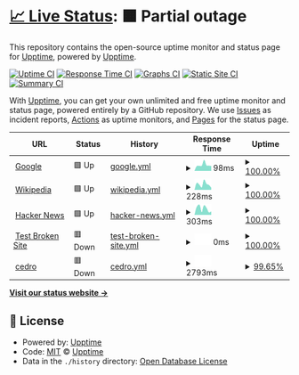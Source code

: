 # [📈 Live Status](https://demo.upptime.js.org): <!--live status--> **🟧 Partial outage**

This repository contains the open-source uptime monitor and status page for [Upptime](https://upptime.js.org), powered by [Upptime](https://github.com/upptime/upptime).

[![Uptime CI](https://github.com/upptime/upptime/workflows/Uptime%20CI/badge.svg)](https://github.com/upptime/upptime/actions?query=workflow%3A%22Uptime+CI%22)
[![Response Time CI](https://github.com/upptime/upptime/workflows/Response%20Time%20CI/badge.svg)](https://github.com/upptime/upptime/actions?query=workflow%3A%22Response+Time+CI%22)
[![Graphs CI](https://github.com/upptime/upptime/workflows/Graphs%20CI/badge.svg)](https://github.com/upptime/upptime/actions?query=workflow%3A%22Graphs+CI%22)
[![Static Site CI](https://github.com/upptime/upptime/workflows/Static%20Site%20CI/badge.svg)](https://github.com/upptime/upptime/actions?query=workflow%3A%22Static+Site+CI%22)
[![Summary CI](https://github.com/upptime/upptime/workflows/Summary%20CI/badge.svg)](https://github.com/upptime/upptime/actions?query=workflow%3A%22Summary+CI%22)

With [Upptime](https://upptime.js.org), you can get your own unlimited and free uptime monitor and status page, powered entirely by a GitHub repository. We use [Issues](https://github.com/upptime/upptime/issues) as incident reports, [Actions](https://github.com/upptime/upptime/actions) as uptime monitors, and [Pages](https://demo.upptime.js.org) for the status page.

<!--start: status pages-->
<!-- This summary is generated by Upptime (https://github.com/upptime/upptime) -->
<!-- Do not edit this manually, your changes will be overwritten -->
<!-- prettier-ignore -->
| URL | Status | History | Response Time | Uptime |
| --- | ------ | ------- | ------------- | ------ |
| <img alt="" src="https://icons.duckduckgo.com/ip3/www.google.com.ico" height="13"> [Google](https://www.google.com) | 🟩 Up | [google.yml](https://github.com/NicolasAbihaggle/serviciosestados/commits/HEAD/history/google.yml) | <details><summary><img alt="Response time graph" src="./graphs/google/response-time-week.png" height="20"> 98ms</summary><br><a href="https://demo.upptime.js.org/history/google"><img alt="Response time 119" src="https://img.shields.io/endpoint?url=https%3A%2F%2Fraw.githubusercontent.com%2FNicolasAbihaggle%2Fserviciosestados%2FHEAD%2Fapi%2Fgoogle%2Fresponse-time.json"></a><br><a href="https://demo.upptime.js.org/history/google"><img alt="24-hour response time 180" src="https://img.shields.io/endpoint?url=https%3A%2F%2Fraw.githubusercontent.com%2FNicolasAbihaggle%2Fserviciosestados%2FHEAD%2Fapi%2Fgoogle%2Fresponse-time-day.json"></a><br><a href="https://demo.upptime.js.org/history/google"><img alt="7-day response time 98" src="https://img.shields.io/endpoint?url=https%3A%2F%2Fraw.githubusercontent.com%2FNicolasAbihaggle%2Fserviciosestados%2FHEAD%2Fapi%2Fgoogle%2Fresponse-time-week.json"></a><br><a href="https://demo.upptime.js.org/history/google"><img alt="30-day response time 102" src="https://img.shields.io/endpoint?url=https%3A%2F%2Fraw.githubusercontent.com%2FNicolasAbihaggle%2Fserviciosestados%2FHEAD%2Fapi%2Fgoogle%2Fresponse-time-month.json"></a><br><a href="https://demo.upptime.js.org/history/google"><img alt="1-year response time 122" src="https://img.shields.io/endpoint?url=https%3A%2F%2Fraw.githubusercontent.com%2FNicolasAbihaggle%2Fserviciosestados%2FHEAD%2Fapi%2Fgoogle%2Fresponse-time-year.json"></a></details> | <details><summary><a href="https://demo.upptime.js.org/history/google">100.00%</a></summary><a href="https://demo.upptime.js.org/history/google"><img alt="All-time uptime 100.00%" src="https://img.shields.io/endpoint?url=https%3A%2F%2Fraw.githubusercontent.com%2FNicolasAbihaggle%2Fserviciosestados%2FHEAD%2Fapi%2Fgoogle%2Fuptime.json"></a><br><a href="https://demo.upptime.js.org/history/google"><img alt="24-hour uptime 100.00%" src="https://img.shields.io/endpoint?url=https%3A%2F%2Fraw.githubusercontent.com%2FNicolasAbihaggle%2Fserviciosestados%2FHEAD%2Fapi%2Fgoogle%2Fuptime-day.json"></a><br><a href="https://demo.upptime.js.org/history/google"><img alt="7-day uptime 100.00%" src="https://img.shields.io/endpoint?url=https%3A%2F%2Fraw.githubusercontent.com%2FNicolasAbihaggle%2Fserviciosestados%2FHEAD%2Fapi%2Fgoogle%2Fuptime-week.json"></a><br><a href="https://demo.upptime.js.org/history/google"><img alt="30-day uptime 100.00%" src="https://img.shields.io/endpoint?url=https%3A%2F%2Fraw.githubusercontent.com%2FNicolasAbihaggle%2Fserviciosestados%2FHEAD%2Fapi%2Fgoogle%2Fuptime-month.json"></a><br><a href="https://demo.upptime.js.org/history/google"><img alt="1-year uptime 99.99%" src="https://img.shields.io/endpoint?url=https%3A%2F%2Fraw.githubusercontent.com%2FNicolasAbihaggle%2Fserviciosestados%2FHEAD%2Fapi%2Fgoogle%2Fuptime-year.json"></a></details>
| <img alt="" src="https://icons.duckduckgo.com/ip3/en.wikipedia.org.ico" height="13"> [Wikipedia](https://en.wikipedia.org) | 🟩 Up | [wikipedia.yml](https://github.com/NicolasAbihaggle/serviciosestados/commits/HEAD/history/wikipedia.yml) | <details><summary><img alt="Response time graph" src="./graphs/wikipedia/response-time-week.png" height="20"> 228ms</summary><br><a href="https://demo.upptime.js.org/history/wikipedia"><img alt="Response time 200" src="https://img.shields.io/endpoint?url=https%3A%2F%2Fraw.githubusercontent.com%2FNicolasAbihaggle%2Fserviciosestados%2FHEAD%2Fapi%2Fwikipedia%2Fresponse-time.json"></a><br><a href="https://demo.upptime.js.org/history/wikipedia"><img alt="24-hour response time 248" src="https://img.shields.io/endpoint?url=https%3A%2F%2Fraw.githubusercontent.com%2FNicolasAbihaggle%2Fserviciosestados%2FHEAD%2Fapi%2Fwikipedia%2Fresponse-time-day.json"></a><br><a href="https://demo.upptime.js.org/history/wikipedia"><img alt="7-day response time 228" src="https://img.shields.io/endpoint?url=https%3A%2F%2Fraw.githubusercontent.com%2FNicolasAbihaggle%2Fserviciosestados%2FHEAD%2Fapi%2Fwikipedia%2Fresponse-time-week.json"></a><br><a href="https://demo.upptime.js.org/history/wikipedia"><img alt="30-day response time 217" src="https://img.shields.io/endpoint?url=https%3A%2F%2Fraw.githubusercontent.com%2FNicolasAbihaggle%2Fserviciosestados%2FHEAD%2Fapi%2Fwikipedia%2Fresponse-time-month.json"></a><br><a href="https://demo.upptime.js.org/history/wikipedia"><img alt="1-year response time 203" src="https://img.shields.io/endpoint?url=https%3A%2F%2Fraw.githubusercontent.com%2FNicolasAbihaggle%2Fserviciosestados%2FHEAD%2Fapi%2Fwikipedia%2Fresponse-time-year.json"></a></details> | <details><summary><a href="https://demo.upptime.js.org/history/wikipedia">100.00%</a></summary><a href="https://demo.upptime.js.org/history/wikipedia"><img alt="All-time uptime 100.00%" src="https://img.shields.io/endpoint?url=https%3A%2F%2Fraw.githubusercontent.com%2FNicolasAbihaggle%2Fserviciosestados%2FHEAD%2Fapi%2Fwikipedia%2Fuptime.json"></a><br><a href="https://demo.upptime.js.org/history/wikipedia"><img alt="24-hour uptime 100.00%" src="https://img.shields.io/endpoint?url=https%3A%2F%2Fraw.githubusercontent.com%2FNicolasAbihaggle%2Fserviciosestados%2FHEAD%2Fapi%2Fwikipedia%2Fuptime-day.json"></a><br><a href="https://demo.upptime.js.org/history/wikipedia"><img alt="7-day uptime 100.00%" src="https://img.shields.io/endpoint?url=https%3A%2F%2Fraw.githubusercontent.com%2FNicolasAbihaggle%2Fserviciosestados%2FHEAD%2Fapi%2Fwikipedia%2Fuptime-week.json"></a><br><a href="https://demo.upptime.js.org/history/wikipedia"><img alt="30-day uptime 100.00%" src="https://img.shields.io/endpoint?url=https%3A%2F%2Fraw.githubusercontent.com%2FNicolasAbihaggle%2Fserviciosestados%2FHEAD%2Fapi%2Fwikipedia%2Fuptime-month.json"></a><br><a href="https://demo.upptime.js.org/history/wikipedia"><img alt="1-year uptime 100.00%" src="https://img.shields.io/endpoint?url=https%3A%2F%2Fraw.githubusercontent.com%2FNicolasAbihaggle%2Fserviciosestados%2FHEAD%2Fapi%2Fwikipedia%2Fuptime-year.json"></a></details>
| <img alt="" src="https://icons.duckduckgo.com/ip3/news.ycombinator.com.ico" height="13"> [Hacker News](https://news.ycombinator.com) | 🟩 Up | [hacker-news.yml](https://github.com/NicolasAbihaggle/serviciosestados/commits/HEAD/history/hacker-news.yml) | <details><summary><img alt="Response time graph" src="./graphs/hacker-news/response-time-week.png" height="20"> 303ms</summary><br><a href="https://demo.upptime.js.org/history/hacker-news"><img alt="Response time 349" src="https://img.shields.io/endpoint?url=https%3A%2F%2Fraw.githubusercontent.com%2FNicolasAbihaggle%2Fserviciosestados%2FHEAD%2Fapi%2Fhacker-news%2Fresponse-time.json"></a><br><a href="https://demo.upptime.js.org/history/hacker-news"><img alt="24-hour response time 304" src="https://img.shields.io/endpoint?url=https%3A%2F%2Fraw.githubusercontent.com%2FNicolasAbihaggle%2Fserviciosestados%2FHEAD%2Fapi%2Fhacker-news%2Fresponse-time-day.json"></a><br><a href="https://demo.upptime.js.org/history/hacker-news"><img alt="7-day response time 303" src="https://img.shields.io/endpoint?url=https%3A%2F%2Fraw.githubusercontent.com%2FNicolasAbihaggle%2Fserviciosestados%2FHEAD%2Fapi%2Fhacker-news%2Fresponse-time-week.json"></a><br><a href="https://demo.upptime.js.org/history/hacker-news"><img alt="30-day response time 313" src="https://img.shields.io/endpoint?url=https%3A%2F%2Fraw.githubusercontent.com%2FNicolasAbihaggle%2Fserviciosestados%2FHEAD%2Fapi%2Fhacker-news%2Fresponse-time-month.json"></a><br><a href="https://demo.upptime.js.org/history/hacker-news"><img alt="1-year response time 372" src="https://img.shields.io/endpoint?url=https%3A%2F%2Fraw.githubusercontent.com%2FNicolasAbihaggle%2Fserviciosestados%2FHEAD%2Fapi%2Fhacker-news%2Fresponse-time-year.json"></a></details> | <details><summary><a href="https://demo.upptime.js.org/history/hacker-news">100.00%</a></summary><a href="https://demo.upptime.js.org/history/hacker-news"><img alt="All-time uptime 99.94%" src="https://img.shields.io/endpoint?url=https%3A%2F%2Fraw.githubusercontent.com%2FNicolasAbihaggle%2Fserviciosestados%2FHEAD%2Fapi%2Fhacker-news%2Fuptime.json"></a><br><a href="https://demo.upptime.js.org/history/hacker-news"><img alt="24-hour uptime 100.00%" src="https://img.shields.io/endpoint?url=https%3A%2F%2Fraw.githubusercontent.com%2FNicolasAbihaggle%2Fserviciosestados%2FHEAD%2Fapi%2Fhacker-news%2Fuptime-day.json"></a><br><a href="https://demo.upptime.js.org/history/hacker-news"><img alt="7-day uptime 100.00%" src="https://img.shields.io/endpoint?url=https%3A%2F%2Fraw.githubusercontent.com%2FNicolasAbihaggle%2Fserviciosestados%2FHEAD%2Fapi%2Fhacker-news%2Fuptime-week.json"></a><br><a href="https://demo.upptime.js.org/history/hacker-news"><img alt="30-day uptime 100.00%" src="https://img.shields.io/endpoint?url=https%3A%2F%2Fraw.githubusercontent.com%2FNicolasAbihaggle%2Fserviciosestados%2FHEAD%2Fapi%2Fhacker-news%2Fuptime-month.json"></a><br><a href="https://demo.upptime.js.org/history/hacker-news"><img alt="1-year uptime 99.91%" src="https://img.shields.io/endpoint?url=https%3A%2F%2Fraw.githubusercontent.com%2FNicolasAbihaggle%2Fserviciosestados%2FHEAD%2Fapi%2Fhacker-news%2Fuptime-year.json"></a></details>
| <img alt="" src="https://icons.duckduckgo.com/ip3/thissitedoesnotexist.koj.co.ico" height="13"> [Test Broken Site](https://thissitedoesnotexist.koj.co) | 🟥 Down | [test-broken-site.yml](https://github.com/NicolasAbihaggle/serviciosestados/commits/HEAD/history/test-broken-site.yml) | <details><summary><img alt="Response time graph" src="./graphs/test-broken-site/response-time-week.png" height="20"> 0ms</summary><br><a href="https://demo.upptime.js.org/history/test-broken-site"><img alt="Response time 0" src="https://img.shields.io/endpoint?url=https%3A%2F%2Fraw.githubusercontent.com%2FNicolasAbihaggle%2Fserviciosestados%2FHEAD%2Fapi%2Ftest-broken-site%2Fresponse-time.json"></a><br><a href="https://demo.upptime.js.org/history/test-broken-site"><img alt="24-hour response time 0" src="https://img.shields.io/endpoint?url=https%3A%2F%2Fraw.githubusercontent.com%2FNicolasAbihaggle%2Fserviciosestados%2FHEAD%2Fapi%2Ftest-broken-site%2Fresponse-time-day.json"></a><br><a href="https://demo.upptime.js.org/history/test-broken-site"><img alt="7-day response time 0" src="https://img.shields.io/endpoint?url=https%3A%2F%2Fraw.githubusercontent.com%2FNicolasAbihaggle%2Fserviciosestados%2FHEAD%2Fapi%2Ftest-broken-site%2Fresponse-time-week.json"></a><br><a href="https://demo.upptime.js.org/history/test-broken-site"><img alt="30-day response time 0" src="https://img.shields.io/endpoint?url=https%3A%2F%2Fraw.githubusercontent.com%2FNicolasAbihaggle%2Fserviciosestados%2FHEAD%2Fapi%2Ftest-broken-site%2Fresponse-time-month.json"></a><br><a href="https://demo.upptime.js.org/history/test-broken-site"><img alt="1-year response time 0" src="https://img.shields.io/endpoint?url=https%3A%2F%2Fraw.githubusercontent.com%2FNicolasAbihaggle%2Fserviciosestados%2FHEAD%2Fapi%2Ftest-broken-site%2Fresponse-time-year.json"></a></details> | <details><summary><a href="https://demo.upptime.js.org/history/test-broken-site">100.00%</a></summary><a href="https://demo.upptime.js.org/history/test-broken-site"><img alt="All-time uptime 100.00%" src="https://img.shields.io/endpoint?url=https%3A%2F%2Fraw.githubusercontent.com%2FNicolasAbihaggle%2Fserviciosestados%2FHEAD%2Fapi%2Ftest-broken-site%2Fuptime.json"></a><br><a href="https://demo.upptime.js.org/history/test-broken-site"><img alt="24-hour uptime 100.00%" src="https://img.shields.io/endpoint?url=https%3A%2F%2Fraw.githubusercontent.com%2FNicolasAbihaggle%2Fserviciosestados%2FHEAD%2Fapi%2Ftest-broken-site%2Fuptime-day.json"></a><br><a href="https://demo.upptime.js.org/history/test-broken-site"><img alt="7-day uptime 100.00%" src="https://img.shields.io/endpoint?url=https%3A%2F%2Fraw.githubusercontent.com%2FNicolasAbihaggle%2Fserviciosestados%2FHEAD%2Fapi%2Ftest-broken-site%2Fuptime-week.json"></a><br><a href="https://demo.upptime.js.org/history/test-broken-site"><img alt="30-day uptime 100.00%" src="https://img.shields.io/endpoint?url=https%3A%2F%2Fraw.githubusercontent.com%2FNicolasAbihaggle%2Fserviciosestados%2FHEAD%2Fapi%2Ftest-broken-site%2Fuptime-month.json"></a><br><a href="https://demo.upptime.js.org/history/test-broken-site"><img alt="1-year uptime 100.00%" src="https://img.shields.io/endpoint?url=https%3A%2F%2Fraw.githubusercontent.com%2FNicolasAbihaggle%2Fserviciosestados%2FHEAD%2Fapi%2Ftest-broken-site%2Fuptime-year.json"></a></details>
| <img alt="" src="https://icons.duckduckgo.com/ip3/www.cedro.org.ico" height="13"> [cedro](https://www.cedro.org) | 🟥 Down | [cedro.yml](https://github.com/NicolasAbihaggle/serviciosestados/commits/HEAD/history/cedro.yml) | <details><summary><img alt="Response time graph" src="./graphs/cedro/response-time-week.png" height="20"> 2793ms</summary><br><a href="https://demo.upptime.js.org/history/cedro"><img alt="Response time 1785" src="https://img.shields.io/endpoint?url=https%3A%2F%2Fraw.githubusercontent.com%2FNicolasAbihaggle%2Fserviciosestados%2FHEAD%2Fapi%2Fcedro%2Fresponse-time.json"></a><br><a href="https://demo.upptime.js.org/history/cedro"><img alt="24-hour response time 3345" src="https://img.shields.io/endpoint?url=https%3A%2F%2Fraw.githubusercontent.com%2FNicolasAbihaggle%2Fserviciosestados%2FHEAD%2Fapi%2Fcedro%2Fresponse-time-day.json"></a><br><a href="https://demo.upptime.js.org/history/cedro"><img alt="7-day response time 2793" src="https://img.shields.io/endpoint?url=https%3A%2F%2Fraw.githubusercontent.com%2FNicolasAbihaggle%2Fserviciosestados%2FHEAD%2Fapi%2Fcedro%2Fresponse-time-week.json"></a><br><a href="https://demo.upptime.js.org/history/cedro"><img alt="30-day response time 2242" src="https://img.shields.io/endpoint?url=https%3A%2F%2Fraw.githubusercontent.com%2FNicolasAbihaggle%2Fserviciosestados%2FHEAD%2Fapi%2Fcedro%2Fresponse-time-month.json"></a><br><a href="https://demo.upptime.js.org/history/cedro"><img alt="1-year response time 1782" src="https://img.shields.io/endpoint?url=https%3A%2F%2Fraw.githubusercontent.com%2FNicolasAbihaggle%2Fserviciosestados%2FHEAD%2Fapi%2Fcedro%2Fresponse-time-year.json"></a></details> | <details><summary><a href="https://demo.upptime.js.org/history/cedro">99.65%</a></summary><a href="https://demo.upptime.js.org/history/cedro"><img alt="All-time uptime 99.59%" src="https://img.shields.io/endpoint?url=https%3A%2F%2Fraw.githubusercontent.com%2FNicolasAbihaggle%2Fserviciosestados%2FHEAD%2Fapi%2Fcedro%2Fuptime.json"></a><br><a href="https://demo.upptime.js.org/history/cedro"><img alt="24-hour uptime 97.55%" src="https://img.shields.io/endpoint?url=https%3A%2F%2Fraw.githubusercontent.com%2FNicolasAbihaggle%2Fserviciosestados%2FHEAD%2Fapi%2Fcedro%2Fuptime-day.json"></a><br><a href="https://demo.upptime.js.org/history/cedro"><img alt="7-day uptime 99.65%" src="https://img.shields.io/endpoint?url=https%3A%2F%2Fraw.githubusercontent.com%2FNicolasAbihaggle%2Fserviciosestados%2FHEAD%2Fapi%2Fcedro%2Fuptime-week.json"></a><br><a href="https://demo.upptime.js.org/history/cedro"><img alt="30-day uptime 99.73%" src="https://img.shields.io/endpoint?url=https%3A%2F%2Fraw.githubusercontent.com%2FNicolasAbihaggle%2Fserviciosestados%2FHEAD%2Fapi%2Fcedro%2Fuptime-month.json"></a><br><a href="https://demo.upptime.js.org/history/cedro"><img alt="1-year uptime 99.63%" src="https://img.shields.io/endpoint?url=https%3A%2F%2Fraw.githubusercontent.com%2FNicolasAbihaggle%2Fserviciosestados%2FHEAD%2Fapi%2Fcedro%2Fuptime-year.json"></a></details>

<!--end: status pages-->

[**Visit our status website →**](https://demo.upptime.js.org)

## 📄 License

- Powered by: [Upptime](https://github.com/upptime/upptime)
- Code: [MIT](./LICENSE) © [Upptime](https://upptime.js.org)
- Data in the `./history` directory: [Open Database License](https://opendatacommons.org/licenses/odbl/1-0/)

